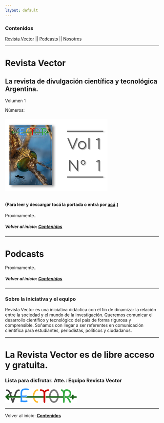 ```yaml
---
layout: default
---
```

### Contenidos
[Revista Vector](#revista-vector)  ||  [Podcasts](#podcasts)  ||  [Nosotros](#sobre-la-iniciativa-y-el-equipo)

---

# Revista Vector

## La revista de divulgación científica y tecnológica Argentina.

Volumen 1

Números:
###### [![V1N11](assets/img/portadas/V1N1.png)](https://drive.google.com/file/d/1rPdOwJV2BwTmLj3W-jcYHi2TNaSbEXGY/view?usp=sharing)
#### (Para leer y descargar tocá la portada o entrá por [acá](https://drive.google.com/file/d/1rPdOwJV2BwTmLj3W-jcYHi2TNaSbEXGY/view?usp=sharing).)
Proximamente..


##### Volver al inicio: [**Contenidos**](#contenidos)
---

# Podcasts
Proximamente..


##### Volver al inicio: [**Contenidos**](#contenidos)
---
### Sobre la iniciativa y el equipo

Revista Vector es una iniciativa didáctica con el fin de dinamizar la relación entre la sociedad y el mundo de la investigación. Queremos comunicar el desarrollo científico y tecnológico del país de forma rigurosa y comprensible. Soñamos con llegar a ser referentes en comunicación científica para estudiantes, periodistas, políticos y ciudadanos.

---
# La Revista Vector es de libre acceso y gratuita.
### Lista para disfrutar. Atte.: Equipo Revista Vector
![VECTOR](thumbnail.png)



---
Volver al inicio: [**Contenidos**](#contenidos)
